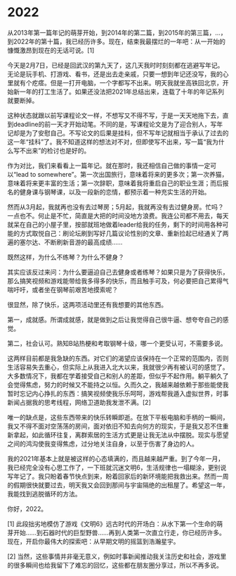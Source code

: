 # 2022

从2013年第一篇年记的萌芽开始，到2014年的第二篇，到2015年的第三篇，…，到2022年的第十篇，我已经历许多。现在，结束我最摆烂的一年吧：从一开始的慷慨激昂到现在的无话可说。[1]

今天是2月7日，已经是回武汉的第九天了，这几天我时时刻刻都在逃避写年记。无论是玩手机、打游戏、看书，还是出去走亲戚，只要一想到年记还没写，我的心里就有个疙瘩。但是一打开电脑，一个字都写不出来。明天我就坐高铁回北京，开始新一年的打工生活了。如果还没法把2021年总结出来，连载了十年的年记系列就要断掉。

这种状态就跟以前写课程论文一样，不想写又不得不写，于是一天天地拖下去，直到deadline的前一天才开始动笔。不同的是，写课程论文是为了迎合别人，写年记却是为了安慰自己。不写论文的后果是挂科，但不写年记就相当于承认了过去的这一年“挂科”了。我不知道这样的想法对不对，但即使写不出来，写一篇“我为什么写不出来”的检讨也是好的。

作为对比，我们来看看上一篇年记。就在那时，我还相信自己做的事情一定可以“lead to somewhere”。第一次出国旅行，意味着将来的更多次；第一次养猫，意味着将来更丰富的生活；第一次辞职，意味着我将重启自己的职业生涯；而后报名的健身课与钢琴课，以及一段新的恋情，都预示着一种充实生活的开始。

然而从3月起，我就再也没有去过琴房；5月起，我就再没有去过健身房。忙吗？一点也不。何止是不忙，简直是大把的时间没地方浪费。我连公司都不用去，每天就呆在自己的小屋子里，按部就班地做着leader给我的任务，剩下的时间用各种可能的方式取悦自己：刷论坛刷到写好几篇议论性别的文章、重新捡起已经通关了两遍的塞尔达、不断刷新音游的最高成绩……

既然这样，为什么不练琴？为什么不健身？

其实应该反过来问：为什么要逼迫自己去健身或者练琴？如果只是为了获得快乐，那么搞笑视频和游戏能带给我多得多的快乐，而且触手可及，何必要把自己累得气喘吁吁，或者坐在钢琴前艰苦地摸索呢？

很显然，除了快乐，这两项活动里还有我想要的其他东西。

第一，成就感。所谓成就感，就是做到之后让我觉得自己很牛逼、想夸夸自己的感觉。

第二，社会认可。熟知B站热梗和考取钢琴十级，哪一个更受认可，不需要多说。

这两样目前都是我急缺的东西。对它们的渴望应该保持在一个正常的范围内，否则生活容易失去重心，但实际上从我进入北大以来，我就很少再有被认可的感觉了。大多数情况下，我都在学着接受自己和别人的差距，但似乎不起作用。躺平躺久了会觉得焦虑，努力的时候又不能持之以恒。久而久之，我越来越依赖于那些能使我暂时忘记内心挣扎的东西：搞笑视频使我乐乐呵呵，游戏帮我遁入虚拟世界，时事新闻占据我的思考线程，网络卫道助我发泄不满。[2]

唯一的缺点是，这些东西带来的快乐转瞬即逝。在放下平板电脑和手柄的一瞬间，我又不得不面对空荡荡的房间，面对依旧不知去向何方的现实，于是我又忍不住重新拿起，如此循环往复，离群索居的生活方式更是让我无法从中摆脱。现实与愿望之间的鸿沟使我变得焦虑，过分地关注自身，以至于伤害了身边的人。

我的2021年基本上就是被这样的心态填满的，而且越来越严重。到了今年一月，我已经完全没有心思工作了，一下班就沉迷文明6，生活规律也一塌糊涂，更别说写年记了。我只盼着春节快点到来，盼着回家后的新环境能把我救出来。然而一周的假期很快就要过去，明天我又会回到那间与宇宙隔绝的出租屋了。希望这一年，我能找到逃脱循环的方法。

你好，2022。

[1] 此段拙劣地模仿了游戏《文明6》远古时代的开场白：从水下第一个生命的萌芽开始……到石器时代的巨型野兽……再到人类第一次直立行走，你已经历许多。现在，开启你最伟大的探索吧：从早期文明的摇篮到浩瀚星宇。

[2] 当然，这些事情并非毫无意义，例如时事新闻推动我关注历史和社会，游戏里的很多瞬间也给我留下了难忘的回忆，这些都在朋友圈分享过，所以不再多说。
